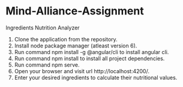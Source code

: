 # Mind-Alliance-Assignment
Ingredients Nutrition Analyzer

1. Clone the application from the repository.
2. Install node package manager (atleast version 6).
3. Run command npm install -g @angular/cli to install angular cli.
4. Run  command npm install to install all project dependencies.
5. Run command npm serve.
6. Open your browser and visit url http://localhost:4200/.
7. Enter your desired ingredients to calculate their nutritional values.
